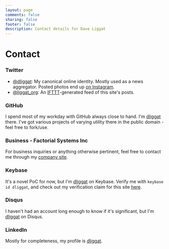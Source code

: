 ```yaml
---
layout: page
comments: false
sharing: false
footer: false
description: Contact details for Dave Liggat
---
```

# Contact

### Twitter
* [@dliggat](https://twitter.com/dliggat): My canonical online identity. Mostly used as a news aggregator. Posted photos end up [on Instagram](http://instagram.com/dliggat).
* [@liggat_org](https://twitter.com/liggat_org): An [IFTTT](http://ifttt.com)-generated feed of this site's posts.

### GitHub
I spend most of my workday with GitHub always close to hand. I'm [dliggat](https://github.com/dliggat) there. I've got various projects of varying utility there in the public domain  - feel free to fork/use.

### Business - Factorial Systems Inc
For business inquiries or anything otherwise pertinent, feel free to contact me through my [company site](http://factorialsystems.ca/contact/).

### Keybase
It's a novel PoC for now, but I'm [dliggat](https://keybase.io/dliggat) on Keybase. Verify me with `keybase id dliggat`, and check out my verification claim for this site [here](/keybase.txt).

### Disqus
I haven't had an account long enough to know if it's significant, but I'm [dliggat](http://disqus.com/dliggat/) on Disqus.

### LinkedIn
Mostly for completeness, my profile is [dliggat](http://ca.linkedin.com/in/dliggat).
